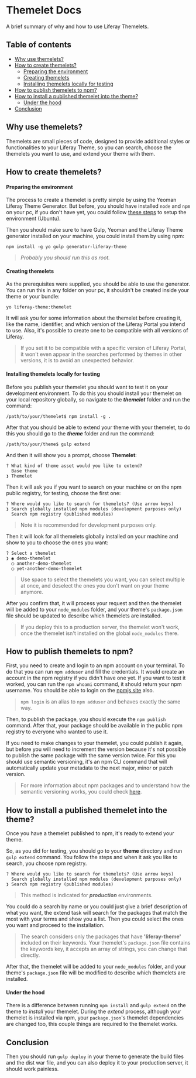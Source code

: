 # Themelet Docs

A brief summary of why and how to use Liferay Themelets.

## Table of contents
- [Why use themelets?](#why-use-themelets)
- [How to create themelets?](#how-to-create-themelets)
    - [Preparing the environment](#preparing-the-environment)
    - [Creating themelets](#creating-themelets)
    - [Installing themelets locally for testing](#installing-themelets-locally-for-testing)
- [How to publish themelets to npm?](#how-to-publish-themelets-to-npm)
- [How to install a published themelet into the theme?](#how-to-install-a-published-themelet-into-the-theme)
    - [Under the hood](#under-the-hood)
- [Conclusion](#conclusion)

## Why use themelets?
Themelets are small pieces of code, designed to provide additional styles or functionalities to your Liferay Theme, so you can search, choose the themelets you want to use, and extend your theme with them.

## How to create themelets?

#### Preparing the environment
The process to create a themelet is pretty simple by using the Yeoman Liferay Theme Generator.
But before, you should have installed `node` and `npm` on your pc, if you don't have yet, you could follow [these steps](https://www.liquidweb.com/kb/how-to-install-nvm-node-version-manager-for-node-js-on-ubuntu-12-04-lts/) to setup the environment (Ubuntu).

Then you should make sure to have Gulp, Yeoman and the Liferay Theme generator installed on your machine, you could install them by using npm:
```
npm install -g yo gulp generator-liferay-theme
```
> _Probably you should run this as root._

#### Creating themelets
As the prerequisites were supplied, you should be able to use the generator. You can run this in any folder on your pc, it shouldn't be created inside your theme or your bundle:
```
yo liferay-theme:themelet
```
It will ask you for some information about the themelet before creating it, like the name, identifier, and which version of the Liferay Portal you intend to use. Also, it's possible to create one to be compatible with all versions of Liferay.
> If you set it to be compatible with a specific version of Liferay Portal, it won't even appear in the searches performed by themes in other versions, it is to avoid an unexpected behavior.

#### Installing themelets locally for testing
Before you publish your themelet you should want to test it on your development environment. To do this you should install your themelet on your local repository globally, so navigate to the **_themelet_** folder and run the command:
```
/path/to/your/themelet$ npm install -g .
```
After that you should be able to extend your theme with your themelet, to do this you should go to the **_theme_** folder and run the command:
```
/path/to/your/theme$ gulp extend
```
And then it will show you a prompt, choose **Themelet**:
```
? What kind of theme asset would you like to extend?
  Base theme
❯ Themelet
```

Then it will ask you if you want to search on your machine or on the npm public registry, for testing, choose the first one:
```
? Where would you like to search for themelets? (Use arrow keys)
❯ Search globally installed npm modules (development purposes only)
  Search npm registry (published modules)
```
> Note it is recommended for development purposes only.

Then it will look for all themelets globally installed on your machine and show to you to choose the ones you want:
```
? Select a themelet
❯ ◉ demo-themelet
  ◯ another-demo-themelet
  ◯ yet-another-demo-themelet
```
> Use space to select the themelets you want, you can select multiple at once, and deselect the ones you don't want on your theme anymore.

After you confirm that, it will process your request and then the themelet will be added to your `node_modules` folder, and your theme's `package.json` file should be updated to describe which themelets are installed.
> If you deploy this to a production server, the themelet won't work, once the themelet isn't installed on the global `node_modules` there.

## How to publish themelets to npm?
First, you need to create and login to an npm account on your terminal. To do that you can run `npm adduser` and fill the credentials. It would create an account in the npm registry if you didn't have one yet. If you want to test it worked, you can run the `npm whoami` command, it should return your npm username. You should be able to login on the [npmjs site](https://www.npmjs.com) also.
> `npm login` is an alias to `npm adduser` and behaves exactly the same way. 

Then, to publish the package, you should execute the `npm publish` command. After that, your package should be available in the public npm registry to everyone who wanted to use it.

If you need to make changes to your themelet, you could publish it again, but before you will need to increment the version because it's not possible to publish the same package with the same version twice. For this you should use semantic versioning, it's an npm CLI command that will automatically update your metadata to the next major, minor or patch version.
> For more information about npm packages and to understand how the semantic versioning works, you could check [here](https://docs.npmjs.com/getting-started/publishing-npm-packages).

## How to install a published themelet into the theme?
Once you have a themelet published to npm, it's ready to extend your theme.

So, as you did for testing, you should go to your **theme** directory and run `gulp extend` command. You follow the steps and when it ask you like to search, you choose npm registry. 
```
? Where would you like to search for themelets? (Use arrow keys)
  Search globally installed npm modules (development purposes only)
❯ Search npm registry (published modules)
```
> This method is indicated for **_production_** environments.

You could do a search by name or you could just give a brief description of what you want, the extend task will search for the packages that match the most with your terms and show you a list. Then you could select the ones you want and proceed to the installation.

> The search considers only the packages that have **'liferay-theme'** included on their keywords. Your themelet's `package.json` file contains the keywords key, it accepts an array of strings, you can change that directly.

After that, the themelet will be added to your `node_modules` folder, and your theme's `package.json` file will be modified to describe which themelets are installed.

#### Under the hood
There is a difference between running `npm install` and `gulp extend` on the theme to _install_ your themelet. During the _extend_ process, although your themelet is installed via npm, your `package.json`'s themelet dependencies are changed too, this couple things are required to the themelet works.

## Conclusion
Then you should run `gulp deploy` in your theme to generate the build files and the dist war file, and you can also deploy it to your production server, it should work painless.
